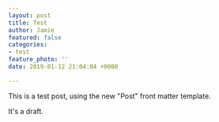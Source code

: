 ```yaml
---
layout: post
title: Test
author: Jamie
featured: false
categories:
- test
feature_photo: ''
date: 2019-01-12 21:04:04 +0000

---
```

This is a test post, using the new "Post" front matter template.

It's a draft.

